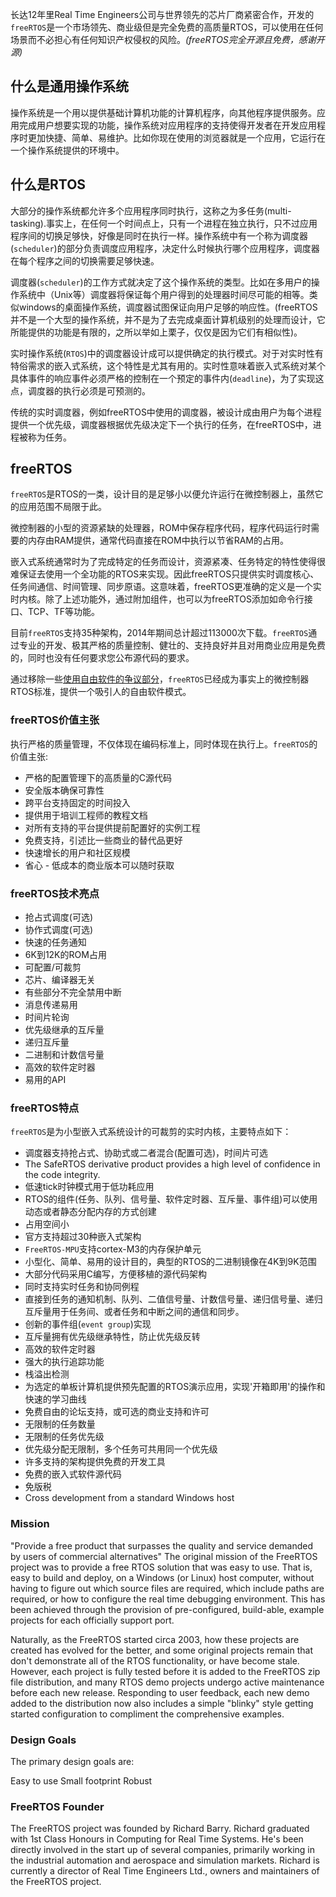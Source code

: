 长达12年里Real Time Engineers公司与世界领先的芯片厂商紧密合作，开发的`freeRTOS`是一个市场领先、商业级但是完全免费的高质量RTOS，可以使用在任何场景而不必担心有任何知识产权侵权的风险。*(freeRTOS完全开源且免费，感谢开源)*

## 什么是通用操作系统
操作系统是一个用以提供基础计算机功能的计算机程序，向其他程序提供服务。应用完成用户想要实现的功能，操作系统对应用程序的支持使得开发者在开发应用程序时更加快捷、简单、易维护。比如你现在使用的浏览器就是一个应用，它运行在一个操作系统提供的环境中。

## 什么是RTOS
大部分的操作系统都允许多个应用程序同时执行，这称之为多任务(multi-tasking).事实上，在任何一个时间点上，只有一个进程在独立执行，只不过应用程序间的切换足够快，好像是同时在执行一样。操作系统中有一个称为调度器(`scheduler`)的部分负责调度应用程序，决定什么时候执行哪个应用程序，调度器在每个程序之间的切换需要足够快速。

调度器(`scheduler`)的工作方式就决定了这个操作系统的类型。比如在多用户的操作系统中（Unix等）调度器将保证每个用户得到的处理器时间尽可能的相等。类似windows的桌面操作系统，调度器试图保证向用户足够的响应性。(freeRTOS并不是一个大型的操作系统，并不是为了去完成桌面计算机级别的处理而设计，它所能提供的功能是有限的，之所以举如上栗子，仅仅是因为它们有相似性)。

实时操作系统(`RTOS`)中的调度器设计成可以提供确定的执行模式。对于对实时性有特俗需求的嵌入式系统，这个特性是尤其有用的。实时性意味着嵌入式系统对某个具体事件的响应事件必须严格的控制在一个预定的事件内(`deadline`)，为了实现这点，调度器的执行必须是可预测的。

传统的实时调度器，例如freeRTOS中使用的调度器，被设计成由用户为每个进程提供一个优先级，调度器根据优先级决定下一个执行的任务，在freeRTOS中，进程被称为任务。

## freeRTOS
`freeRTOS`是RTOS的一类，设计目的是足够小以便允许运行在微控制器上，虽然它的应用范围不局限于此。

微控制器的小型的资源紧缺的处理器，ROM中保存程序代码，程序代码运行时需要的内存由RAM提供，通常代码直接在ROM中执行以节省RAM的占用。

嵌入式系统通常时为了完成特定的任务而设计，资源紧凑、任务特定的特性使得很难保证去使用一个全功能的RTOS来实现。因此freeRTOS只提供实时调度核心、任务间通信、时间管理、同步原语。这意味着，freeRTOS更准确的定义是一个实时内核。除了上述功能外，通过附加组件，也可以为freeRTOS添加如命令行接口、TCP、TF等功能。

目前`freeRTOS`支持35种架构，2014年期间总计超过113000次下载。`freeRTOS`通过专业的开发、极其严格的质量控制、健壮的、支持良好并且对用商业应用是免费的，同时也没有任何要求您公布源代码的要求。

通过移除一些[使用自由软件的争议部分](http://www.freertos.org/open-source-software.html)，`freeRTOS`已经成为事实上的微控制器RTOS标准，提供一个吸引人的自由软件模式。

### freeRTOS价值主张
执行严格的质量管理，不仅体现在编码标准上，同时体现在执行上。`freeRTOS`的价值主张:
- 严格的配置管理下的高质量的C源代码
- 安全版本确保可靠性
- 跨平台支持固定的时间投入
- 提供用于培训工程师的教程文档
- 对所有支持的平台提供提前配置好的实例工程
- 免费支持，引述比一些商业的替代品更好
- 快速增长的用户和社区规模
- 省心 - 低成本的商业版本可以随时获取

### freeRTOS技术亮点
- 抢占式调度(可选)
- 协作式调度(可选)
- 快速的任务通知
- 6K到12K的ROM占用
- 可配置/可裁剪
- 芯片、编译器无关
- 有些部分不完全禁用中断
- 消息传递易用
- 时间片轮询
- 优先级继承的互斥量
- 递归互斥量
- 二进制和计数信号量
- 高效的软件定时器
- 易用的API

### freeRTOS特点
`freeRTOS`是为小型嵌入式系统设计的可裁剪的实时内核，主要特点如下：

- 调度器支持抢占式、协助式或二者混合(配置可选)，时间片可选
- The SafeRTOS derivative product provides a high level of confidence in the code integrity.
- 低速tick时钟模式用于低功耗应用
- RTOS的组件(任务、队列、信号量、软件定时器、互斥量、事件组)可以使用动态或者静态分配内存的方式创建
- 占用空间小
- 官方支持超过30种嵌入式架构
- `FreeRTOS-MPU`支持cortex-M3的内存保护单元
- 小型化、简单、易用的设计目的，典型的RTOS的二进制镜像在4K到9K范围
- 大部分代码采用C编写，方便移植的源代码架构
- 同时支持实时任务和协同例程
- 直接到任务的通知机制、队列、二值信号量、计数信号量、递归信号量、递归互斥量用于任务间、或者任务和中断之间的通信和同步。
- 创新的事件组(`event group`)实现
- 互斥量拥有优先级继承特性，防止优先级反转
- 高效的软件定时器
- 强大的执行追踪功能
- 栈溢出检测
- 为选定的单板计算机提供预先配置的RTOS演示应用，实现'开箱即用'的操作和快速的学习曲线
- 免费自由的论坛支持，或可选的商业支持和许可
- 无限制的任务数量
- 无限制的任务优先级
- 优先级分配无限制，多个任务可共用同一个优先级
- 许多支持的架构提供免费的开发工具
- 免费的嵌入式软件源代码
- 免版税
- Cross development from a standard Windows host

### Mission
> 
"Provide a free product that surpasses the quality and service 
demanded by users of commercial alternatives"
The original mission of the FreeRTOS project was to provide a free RTOS solution that was easy to use. That is, easy to build and deploy, on a Windows (or Linux) host computer, without having to figure out which source files are required, which include paths are required, or how to configure the real time debugging environment. This has been achieved through the provision of pre-configured, build-able, example projects for each officially support port.
>
Naturally, as the FreeRTOS started circa 2003, how these projects are created has evolved for the better, and some original projects remain that don't demonstrate all of the RTOS functionality, or have become stale. However, each project is fully tested before it is added to the FreeRTOS zip file distribution, and many RTOS demo projects undergo active maintenance before each new release. Responding to user feedback, each new demo added to the distribution now also includes a simple "blinky" style getting started configuration to compliment the comprehensive examples.

### Design Goals

The primary design goals are:
> 
Easy to use
Small footprint
Robust

### FreeRTOS Founder
>
The FreeRTOS project was founded by Richard Barry. Richard graduated with 1st Class Honours in Computing for Real Time Systems. He's been directly involved in the start up of several companies, primarily working in the industrial automation and aerospace and simulation markets. Richard is currently a director of Real Time Engineers Ltd., owners and maintainers of the FreeRTOS project.
